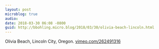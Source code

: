 ```yaml
---
layout: post
microblog: true
audio: 
date: 2018-03-30 06:08 -0800
guid: http://bbohling.micro.blog/2018/03/30/olivia-beach-lincoln.html
---
```

Olivia Beach, Lincoln City, Oregon. [vimeo.com/262491316](https://vimeo.com/262491316)
